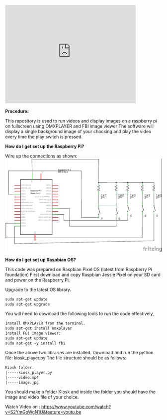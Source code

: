 <embed width="420" height="315" src="https://www.youtube.com/watch?v=S2YmGoWgN1U&feature=youtu.be">

<b>Procedure:</b>

This repository is used to run videos and display images on a raspberry pi on fullscreen using OMXPLAYER and FBI image viewer
The software will display a single background image of your choosing and play the video every time the play switch is pressed.

<b>How do I get set up the Raspberry Pi?</b>

Wire up the connections as shown:
<img src="https://github.com/irtiq7/Raspberry-Pi-Kiosk/blob/master/RPi_kiosk_schem.jpg?raw=true">

<b>How do I get set up Raspbian OS?</b>

This code was prepared on Raspbian Pixel OS (latest from Raspberry Pi foundation)
First download and copy Raspbian Jessie Pixel on your SD card and power on the Raspberry Pi.

Upgrade to the latest OS library.

    sudo apt-get update
    sudo apt-get upgrade
  
You will need to download the following tools to run the code effectively,

    Install OMXPLAYER from the terminal.
    sudo apt-get install omxplayer
    Install FBI image viewer:
    sudo apt-get update
    sudo apt-get -y install fbi
  
Once the above two libraries are installed. Download and run the python file: kiosk_player.py
The file structure should be as follows:

    Kiosk folder:
    |-----kiosk_player.py
    |-----video.mp4
    |-----image.jpg

You should make a folder Kiosk and inside the folder you should have the image and video file of your choice.

Watch Video on : https://www.youtube.com/watch?v=S2YmGoWgN1U&feature=youtu.be

